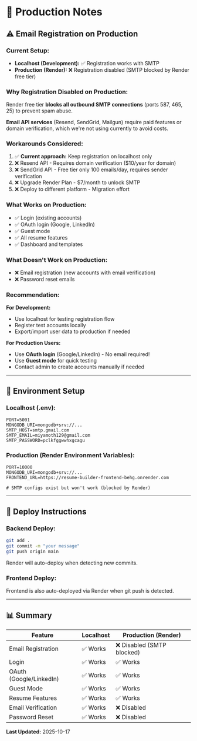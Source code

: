 # 📝 Production Notes

## ⚠️ **Email Registration on Production**

### **Current Setup:**

- **Localhost (Development):** ✅ Registration works with SMTP
- **Production (Render):** ❌ Registration disabled (SMTP blocked by Render free tier)

### **Why Registration Disabled on Production:**

Render free tier **blocks all outbound SMTP connections** (ports 587, 465, 25) to prevent spam abuse.

**Email API services** (Resend, SendGrid, Mailgun) require paid features or domain verification, which we're not using currently to avoid costs.

### **Workarounds Considered:**

1. ✅ **Current approach:** Keep registration on localhost only
2. ❌ Resend API - Requires domain verification ($10/year for domain)
3. ❌ SendGrid API - Free tier only 100 emails/day, requires sender verification
4. ❌ Upgrade Render Plan - $7/month to unlock SMTP
5. ❌ Deploy to different platform - Migration effort

### **What Works on Production:**

- ✅ Login (existing accounts)
- ✅ OAuth login (Google, LinkedIn)
- ✅ Guest mode
- ✅ All resume features
- ✅ Dashboard and templates

### **What Doesn't Work on Production:**

- ❌ Email registration (new accounts with email verification)
- ❌ Password reset emails

### **Recommendation:**

**For Development:**
- Use localhost for testing registration flow
- Register test accounts locally
- Export/import user data to production if needed

**For Production Users:**
- Use **OAuth login** (Google/LinkedIn) - No email required!
- Use **Guest mode** for quick testing
- Contact admin to create accounts manually if needed

---

## 🔧 **Environment Setup**

### **Localhost (.env):**
```env
PORT=5001
MONGODB_URI=mongodb+srv://...
SMTP_HOST=smtp.gmail.com
SMTP_EMAIL=miyamoth129@gmail.com
SMTP_PASSWORD=pclkfggwwhxgcagu
```

### **Production (Render Environment Variables):**
```env
PORT=10000
MONGODB_URI=mongodb+srv://...
FRONTEND_URL=https://resume-builder-frontend-behg.onrender.com

# SMTP configs exist but won't work (blocked by Render)
```

---

## 🚀 **Deploy Instructions**

### **Backend Deploy:**
```bash
git add .
git commit -m "your message"
git push origin main
```

Render will auto-deploy when detecting new commits.

### **Frontend Deploy:**
Frontend is also auto-deployed via Render when git push is detected.

---

## 📊 **Summary**

| Feature | Localhost | Production (Render) |
|---------|-----------|---------------------|
| Email Registration | ✅ Works | ❌ Disabled (SMTP blocked) |
| Login | ✅ Works | ✅ Works |
| OAuth (Google/LinkedIn) | ✅ Works | ✅ Works |
| Guest Mode | ✅ Works | ✅ Works |
| Resume Features | ✅ Works | ✅ Works |
| Email Verification | ✅ Works | ❌ Disabled |
| Password Reset | ✅ Works | ❌ Disabled |

**Last Updated:** 2025-10-17
